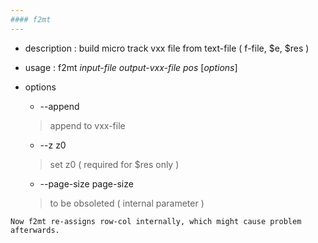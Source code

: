 ```yaml
---
#### f2mt
---
```


+ description : build micro track vxx file from text-file ( f-file, $e, $res )  
+ usage : f2mt *input-file* *output-vxx-file* *pos* [*options*]
+ options
  - --append
  > append to vxx-file
  
  - --z z0
  > set z0 ( required for $res only )  
  
  - --page-size page-size
  > to be obsoleted ( internal parameter )  

```
Now f2mt re-assigns row-col internally, which might cause problem afterwards.  
```
